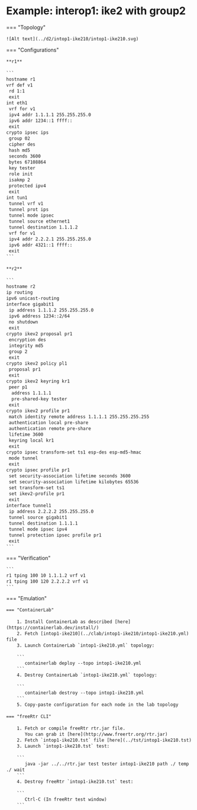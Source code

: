 # Example: interop1: ike2 with group2

=== "Topology"

    ![Alt text](../d2/intop1-ike210/intop1-ike210.svg)

=== "Configurations"

    **r1**

    ```
    hostname r1
    vrf def v1
     rd 1:1
     exit
    int eth1
     vrf for v1
     ipv4 addr 1.1.1.1 255.255.255.0
     ipv6 addr 1234::1 ffff::
     exit
    crypto ipsec ips
     group 02
     cipher des
     hash md5
     seconds 3600
     bytes 67108864
     key tester
     role init
     isakmp 2
     protected ipv4
     exit
    int tun1
     tunnel vrf v1
     tunnel prot ips
     tunnel mode ipsec
     tunnel source ethernet1
     tunnel destination 1.1.1.2
     vrf for v1
     ipv4 addr 2.2.2.1 255.255.255.0
     ipv6 addr 4321::1 ffff::
     exit
    ```

    **r2**

    ```
    hostname r2
    ip routing
    ipv6 unicast-routing
    interface gigabit1
     ip address 1.1.1.2 255.255.255.0
     ipv6 address 1234::2/64
     no shutdown
     exit
    crypto ikev2 proposal pr1
     encryption des
     integrity md5
     group 2
     exit
    crypto ikev2 policy pl1
     proposal pr1
     exit
    crypto ikev2 keyring kr1
     peer p1
      address 1.1.1.1
      pre-shared-key tester
     exit
    crypto ikev2 profile pr1
     match identity remote address 1.1.1.1 255.255.255.255
     authentication local pre-share
     authentication remote pre-share
     lifetime 3600
     keyring local kr1
     exit
    crypto ipsec transform-set ts1 esp-des esp-md5-hmac
     mode tunnel
     exit
    crypto ipsec profile pr1
     set security-association lifetime seconds 3600
     set security-association lifetime kilobytes 65536
     set transform-set ts1
     set ikev2-profile pr1
     exit
    interface tunnel1
     ip address 2.2.2.2 255.255.255.0
     tunnel source gigabit1
     tunnel destination 1.1.1.1
     tunnel mode ipsec ipv4
     tunnel protection ipsec profile pr1
     exit
    ```

=== "Verification"

    ```
    r1 tping 100 10 1.1.1.2 vrf v1
    r1 tping 100 120 2.2.2.2 vrf v1
    ```

=== "Emulation"

    === "ContainerLab"

        1. Install ContainerLab as described [here](https://containerlab.dev/install/)  
        2. Fetch [intop1-ike210](../clab/intop1-ike210/intop1-ike210.yml) file  
        3. Launch ContainerLab `intop1-ike210.yml` topology:  

        ```
           containerlab deploy --topo intop1-ike210.yml  
        ```
        4. Destroy ContainerLab `intop1-ike210.yml` topology:  

        ```
           containerlab destroy --topo intop1-ike210.yml  
        ```
        5. Copy-paste configuration for each node in the lab topology

    === "freeRtr CLI"

        1. Fetch or compile freeRtr rtr.jar file.  
           You can grab it [here](http://www.freertr.org/rtr.jar)  
        2. Fetch `intop1-ike210.tst` file [here](../tst/intop1-ike210.tst)  
        3. Launch `intop1-ike210.tst` test:  

        ```
           java -jar ../../rtr.jar test tester intop1-ike210 path ./ temp ./ wait
        ```
        4. Destroy freeRtr `intop1-ike210.tst` test:  

        ```
           Ctrl-C (In freeRtr test window)
        ```

